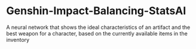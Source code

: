 # Genshin-Impact-Balancing-StatsAI

A neural network that shows the ideal characteristics of an artifact and the best weapon for a character, based on the currently available items in the inventory
